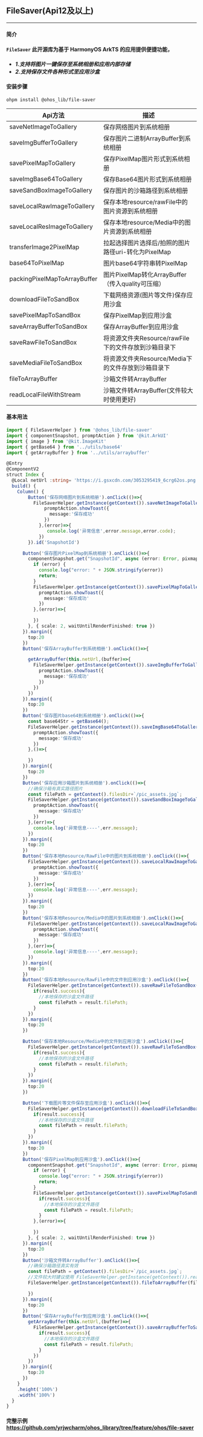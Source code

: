 ## FileSaver(Api12及以上)
___
#### 简介
#### `FileSaver` 此开源库为基于 HarmonyOS ArkTS 的应用提供便捷功能，

* ***1.支持将图片一键保存至系统相册和应用内部存储***
* ***2.支持保存文件各种形式至应用沙盒***

#### 安装步骤

`
ohpm install @ohos_lib/file-saver
`

| Api方法                        | 描述                                    |
|------------------------------|---------------------------------------|
| saveNetImageToGallery        | 保存网络图片到系统相册                           |
| saveImgBufferToGallery       | 保存图片二进制ArrayBuffer到系统相册               |
| savePixelMapToGallery        | 保存PixelMap图片形式到系统相册                   |
| saveImgBase64ToGallery       | 保存Base64图片形式到系统相册                     | 
| saveSandBoxImageToGallery    | 保存图片的沙箱路径到系统相册                        |
| saveLocalRawImageToGallery   | 保存本地resource/rawFile中的图片资源到系统相册       |
| saveLocalResImageToGallery   | 保存本地resource/Media中的图片资源到系统相册         |
| transferImage2PixelMap       | 拉起选择图片选择后/拍照的图片路径uri-转化为PixelMap      |
| base64ToPixelMap             | 图片base64字符串转PixelMap                  |
| packingPixelMapToArrayBuffer | 图片PixelMap转化ArrayBuffer（传入quality可压缩） |
| downloadFileToSandBox        | 下载网络资源(图片等文件)保存应用沙盒                   |
| savePixelMapToSandBox        | 保存PixelMap到应用沙盒                       |
| saveArrayBufferToSandBox     | 保存ArrayBuffer到应用沙盒                    |
| saveRawFileToSandBox         | 将资源文件夹Resource/rawFile下的文件存放到沙箱目录下    |
| saveMediaFileToSandBox       | 将资源文件夹Resource/Media下的文件存放到沙箱目录下      |
| fileToArrayBuffer            | 沙箱文件转ArrayBuffer                      |
| readLocalFileWithStream      | 沙箱文件转ArrayBuffer(文件较大时使用更好)           |


#### 基本用法
```typescript
import { FileSaverHelper } from '@ohos_lib/file-saver'
import { componentSnapshot, promptAction } from '@kit.ArkUI'
import { image } from '@kit.ImageKit'
import { getBase64 } from '../utils/base64'
import { getArrayBuffer } from '../utils/arraybuffer'

@Entry
@ComponentV2
struct Index {
  @Local netUrl :string= 'https://i.gsxcdn.com/3053295419_6crg62os.png'
  build() {
    Column() {
        Button('保存网络图片到系统相册').onClick(()=>{
          FileSaverHelper.getInstance(getContext()).saveNetImageToGallery(this.netUrl,()=>{
              promptAction.showToast({
                message:'保存成功'
              })
            },(error)=>{
               console.log('异常信息',error.message,error.code);
            })
        }).id('SnapshotId')

      Button('保存图片PixelMap到系统相册').onClick(()=>{
        componentSnapshot.get("SnapshotId", async (error: Error, pixmap: image.PixelMap) => {
          if (error) {
            console.log("error: " + JSON.stringify(error))
            return;
          }
          FileSaverHelper.getInstance(getContext()).savePixelMapToGallery(pixmap,85,()=>{
            promptAction.showToast({
              message:'保存成功'
            })
          },(error)=>{

          })
        }, { scale: 2, waitUntilRenderFinished: true })
      }).margin({
        top:20
      })
      Button('保存ArrayBuffer到系统相册').onClick(()=>{

        getArrayBuffer(this.netUrl,(buffer)=>{
          FileSaverHelper.getInstance(getContext()).saveImgBufferToGallery(buffer,(isSuccess)=>{
            promptAction.showToast({
              message:'保存成功'
            })
          })
        })
      }).margin({
        top:20
      })
      Button('保存图片base64到系统相册').onClick(()=>{
        const base64Str = getBase64();
        FileSaverHelper.getInstance(getContext()).saveImgBase64ToGallery(base64Str,()=>{
          promptAction.showToast({
            message:'保存成功'
          })
        },()=>{

        })
      }).margin({
        top:20
      })
      Button('保存应用沙箱图片到系统相册').onClick(()=>{
        //确保沙箱有真实路径图片
        const filePath = getContext().filesDir+`/pic_assets.jpg`;
        FileSaverHelper.getInstance(getContext()).saveSandBoxImageToGallery(filePath,()=>{
          promptAction.showToast({
            message:'保存成功'
          })
        },(err)=>{
          console.log('异常信息----',err.message);
        })
      }).margin({
        top:20
      })
      Button('保存本地Resource/RawFile中的图片到系统相册').onClick(()=>{
        FileSaverHelper.getInstance(getContext()).saveLocalRawImageToGallery(this.netUrl,()=>{
          promptAction.showToast({
            message:'保存成功'
          })
        },(err)=>{
          console.log('异常信息----',err.message);
        })
      }).margin({
        top:20
      })
      Button('保存本地Resource/Media中的图片到系统相册').onClick(()=>{
        FileSaverHelper.getInstance(getContext()).saveLocalRawImageToGallery('startIcon.png',()=>{
          promptAction.showToast({
            message:'保存成功'
          })
        },(err)=>{
          console.log('异常信息----',err.message);
        })
      }).margin({
        top:20
      })
      Button('保存本地Resource/RawFile中的文件到应用沙盒').onClick(()=>{
        FileSaverHelper.getInstance(getContext()).saveRawFileToSandBox('foreground.png').then(result=>{
          if(result.success){
            //本地保存的沙盒文件路径
            const filePath = result.filePath;
          }
        })
      }).margin({
        top:20
      })

      Button('保存本地Resource/Media中的文件到应用沙盒').onClick(()=>{
        FileSaverHelper.getInstance(getContext()).saveRawFileToSandBox('startIcon.png').then(result=>{
          if(result.success){
            //本地保存的沙盒文件路径
            const filePath = result.filePath;
          }
        })
      }).margin({
        top:20
      })

      Button('下载图片等文件保存至应用沙盒').onClick(()=>{
        FileSaverHelper.getInstance(getContext()).downloadFileToSandBox('startIcon.png', (result) => {
          if(result.success){
            //本地保存的沙盒文件路径
            const filePath = result.filePath;
          }
        })
      }).margin({
        top:20
      })
      Button('保存PixelMap到应用沙盒').onClick(()=>{
        componentSnapshot.get("SnapshotId", async (error: Error, pixmap: image.PixelMap) => {
          if (error) {
            console.log("error: " + JSON.stringify(error))
            return;
          }
          FileSaverHelper.getInstance(getContext()).savePixelMapToSandBox(pixmap,85,(result)=>{
            if(result.success){
              //本地保存的沙盒文件路径
              const filePath = result.filePath;
            }
          },(error)=>{

          })
        }, { scale: 2, waitUntilRenderFinished: true })
      }).margin({
        top:20
      })
      Button('沙箱文件转ArrayBuffer').onClick(()=>{
        //确保沙箱路径真实有效
        const filePath = getContext().filesDir+`/pic_assets.jpg`;
        //文件较大时建议使用 FileSaverHelper.getInstance(getContext()).readLocalFileWithStream(filePath)
        FileSaverHelper.getInstance(getContext()).fileToArrayBuffer(filePath).then(buffer=>{

        })
      }).margin({
        top:20
      })
      Button('保存ArrayBuffer到应用沙盒').onClick(()=>{
        getArrayBuffer(this.netUrl,(buffer)=>{
          FileSaverHelper.getInstance(getContext()).saveArrayBufferToSandBox(buffer).then(result=>{
            if(result.success){
              //本地保存的沙盒文件路径
              const filePath = result.filePath;
            }
          })
        })
      }).margin({
        top:20
      })
    }
    .height('100%')
    .width('100%')
  }
}
```


#### 完整示例 https://github.com/yrjwcharm/ohos_library/tree/feature/ohos/file-saver